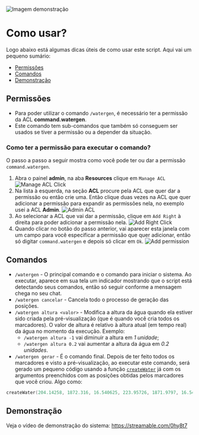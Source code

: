 ![Imagem demonstração](https://i.imgur.com/Cvy6Stx.png)
# Como usar?
Logo abaixo está algumas dicas úteis de como usar este script. Aqui vai um pequeno sumário:
- [Permissões](https://github.com/Lettify/WaterPositions_MTA/blob/master/README.md#permiss%C3%B5es)
- [Comandos](https://github.com/Lettify/WaterPositions_MTA/blob/master/README.md#comandos)
- [Demonstração](https://github.com/Lettify/WaterPositions_MTA/blob/master/README.md#demonstra%C3%A7%C3%A3o)

## Permissões
- Para poder utilizar o comando `/watergen`, é necessário ter a permissão da ACL **command.watergen**.
- Este comando tem sub-comandos que também só conseguem ser usados se tiver a permissão ou a depender da situação.

### Como ter a permissão para executar o comando?
O passo a passo a seguir mostra como você pode ter ou dar a permissão `command.watergen`.
1. Abra o painel **admin**, na aba **Resources** clique em `Manage ACL`
![Manage ACL Click](https://i.imgur.com/P7HwY9P.png)
2. Na lista à esquerda, na seção **ACL** procure pela ACL que quer dar a permissão ou então crie uma. Então clique duas vezes na ACL que quer adicionar a permissão para expandir as permissões nela, no exemplo usei a ACL **Admin**.
![Admin ACL](https://i.imgur.com/ShGeUod.png)
3. Ao selecionar a ACL que vai dar a permissão, clique em `Add Right` à direita para poder adicionar a permissão nela.
![Add Right Click](https://i.imgur.com/ndM414e.png)
4. Quando clicar no botão do passo anterior, vai aparecer esta janela com um campo para você especificar a permissão que quer adicionar, então só digitar `command.watergen` e depois só clicar em `Ok`.
![Add permission](https://i.imgur.com/5HCSYdA.png)

## Comandos
- `/watergen` - O principal comando e o comando para iniciar o sistema. Ao executar, aparece em sua tela um indicador mostrando que o script está detectando seus comandos, então só seguir conforme a mensagem chega no seu chat.
- `/watergen cancelar` - Cancela todo o processo de geração das posições.
- `/watergen altura <valor>` - Modifica a altura da água quando ela estiver sido criada pela pré-visualização (que é quando você cria todos os marcadores). O valor de altura é relativo à altura atual (em tempo real) da água no momento da execução. Exemplo:
  - `/watergen altura -1` vai diminuir a altura em *1 unidade*;
  - `/watergen altura 0.2` vai aumentar a altura da água em *0.2 unidades*.
- `/watergen gerar` - É o comando final. Depois de ter feito todos os marcadores e visto a pré-visualização, ao executar este comando, será gerado um pequeno código usando a função [`createWater`](https://wiki.multitheftauto.com/wiki/CreateWater) já com os argumentos preenchidos com as posições obtidas pelos marcadores que você criou. Algo como:
```lua
createWater(204.14258, 1872.316, 16.540625, 223.95726, 1871.9797, 16.540625, 204.02234, 1904.702, 16.540625, 226.79608, 1904.1271, 16.548058)
```

## Demonstração
Veja o vídeo de demonstração do sistema: https://streamable.com/0hy8t7
